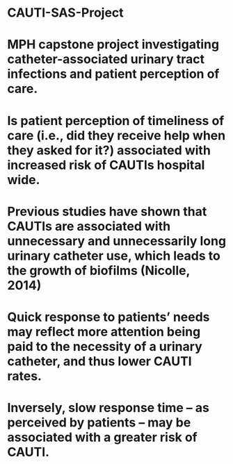 # CAUTI-SAS-Project
# MPH capstone project investigating catheter-associated urinary tract infections and patient perception of care.
#  Is patient perception of timeliness of care (i.e., did they receive help when they asked for it?) associated with increased risk of CAUTIs hospital wide.
# Previous studies have shown that CAUTIs are associated with unnecessary and unnecessarily long urinary catheter use, which leads to the growth of biofilms (Nicolle, 2014)
# Quick response to patients’ needs may reflect more attention being paid to the necessity of a urinary catheter, and thus lower CAUTI rates.
# Inversely, slow response time – as perceived by patients – may be associated with a greater risk of CAUTI.
